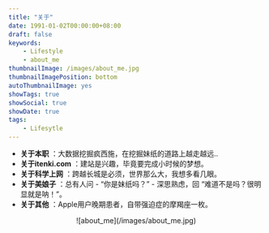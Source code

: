 ```yaml
---
title: "关于"
date: 1991-01-02T00:00:00+08:00
draft: false
keywords:
    - Lifestyle
    - about_me
thumbnailImage: /images/about_me.jpg
thumbnailImagePosition: bottom
autoThumbnailImage: yes
showTags: true
showSocial: true
showDate: true
tags:
    - Lifesytle
---
```



- **关于本职** ：大数据挖掘疯西施，在挖掘妹纸的道路上越走越远..  
- **关于itenki.com** ：建站是兴趣，毕竟要完成小时候的梦想。  
- **关于科学上网** ：跨越长城是必须，世界那么大，我想多看几眼。
- **关于美娘子** ：总有人问 - “你是妹纸吗？” - 深思熟虑，回 “难道不是吗？很明显就是呐！”。
- **关于其他** ：Apple用户晚期患者，自带强迫症的摩羯座一枚。  
<!--more--> 

<center>
    ![about_me](/images/about_me.jpg)
</center>
